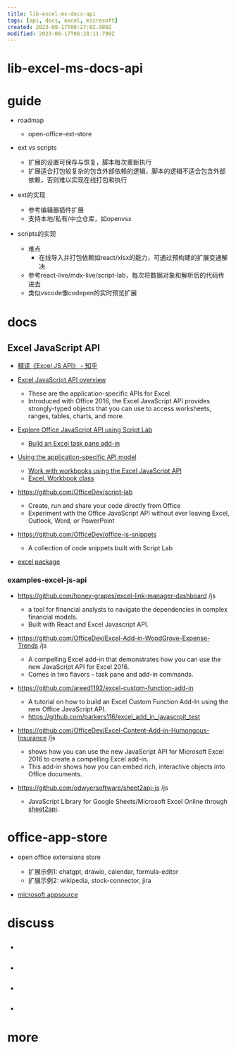 ```yaml
---
title: lib-excel-ms-docs-api
tags: [api, docs, excel, microsoft]
created: 2023-08-17T08:27:02.980Z
modified: 2023-08-17T08:28:11.799Z
---
```


# lib-excel-ms-docs-api

# guide

- roadmap
  - open-office-ext-store

- ext vs scripts
  - 扩展的设置可保存与恢复，脚本每次重新执行
  - 扩展适合打包较复杂的包含外部依赖的逻辑，脚本的逻辑不适合包含外部依赖，否则难以实现在线打包和执行

- ext的实现
  - 参考编辑器插件扩展
  - 支持本地/私有/中立仓库，如openvsx

- scripts的实现
  - 难点
    - 在线导入并打包依赖如react/xlsx的能力，可通过预构建的扩展变通解决
  - 参考react-live/mdx-live/script-lab，每次将数据对象和解析后的代码传进去
  - 类似vscode像codepen的实时预览扩展
# docs

## Excel JavaScript API

- [精读《Excel JS API》 - 知乎](https://zhuanlan.zhihu.com/p/455298252)

- [Excel JavaScript API overview](https://learn.microsoft.com/en-us/office/dev/add-ins/reference/overview/excel-add-ins-reference-overview)
  - These are the application-specific APIs for Excel. 
  - Introduced with Office 2016, the Excel JavaScript API provides strongly-typed objects that you can use to access worksheets, ranges, tables, charts, and more.

- [Explore Office JavaScript API using Script Lab](https://learn.microsoft.com/en-us/office/dev/add-ins/overview/explore-with-script-lab)
  - [Build an Excel task pane add-in](https://learn.microsoft.com/en-us/office/dev/add-ins/quickstarts/excel-quickstart-jquery?tabs=yeomangenerator)

- [Using the application-specific API model](https://learn.microsoft.com/en-us/office/dev/add-ins/develop/application-specific-api-model)
  - [Work with workbooks using the Excel JavaScript API](https://learn.microsoft.com/en-us/office/dev/add-ins/excel/excel-add-ins-workbooks)
  - [Excel. Workbook class](https://learn.microsoft.com/en-us/javascript/api/excel/excel.workbook?view=excel-js-preview)

- https://github.com/OfficeDev/script-lab
  - Create, run and share your code directly from Office
  - Experiment with the Office JavaScript API without ever leaving Excel, Outlook, Word, or PowerPoint

- https://github.com/OfficeDev/office-js-snippets
  - A collection of code snippets built with Script Lab

- [excel package](https://learn.microsoft.com/en-us/javascript/api/excel?view=excel-js-preview)

### examples-excel-js-api

- https://github.com/honey-grapes/excel-link-manager-dashboard /js
  - a tool for financial analysts to navigate the dependencies in complex financial models. 
  - Built with React and Excel Javascript API.

- https://github.com/OfficeDev/Excel-Add-in-WoodGrove-Expense-Trends /js
  - A compelling Excel add-in that demonstrates how you can use the new JavaScript API for Excel 2016. 
  - Comes in two flavors - task pane and add-in commands.

- https://github.com/areed1192/excel-custom-function-add-in
  - A tutorial on how to build an Excel Custom Function Add-In using the new Office JavaScript API.
  - https://github.com/parkers116/excel_add_in_javascrpit_test

- https://github.com/OfficeDev/Excel-Content-Add-in-Humongous-Insurance /js
  - shows how you can use the new JavaScript API for Microsoft Excel 2016 to create a compelling Excel add-in.
  - This add-in shows how you can embed rich, interactive objects into Office documents. 

- https://github.com/odwyersoftware/sheet2api-js /js
  - JavaScript Library for Google Sheets/Microsoft Excel Online through [sheet2api](https://sheet2api.com/).
# office-app-store
- open office extensions store
  - 扩展示例1: chatgpt, drawio, calendar, formula-editor
  - 扩展示例2: wikipedia, stock-connector, jira

- [microsoft appsource](https://appsource.microsoft.com/en-us/marketplace/apps?product=office)
# discuss
- ## 

- ## 

- ## 

- ## 
# more
